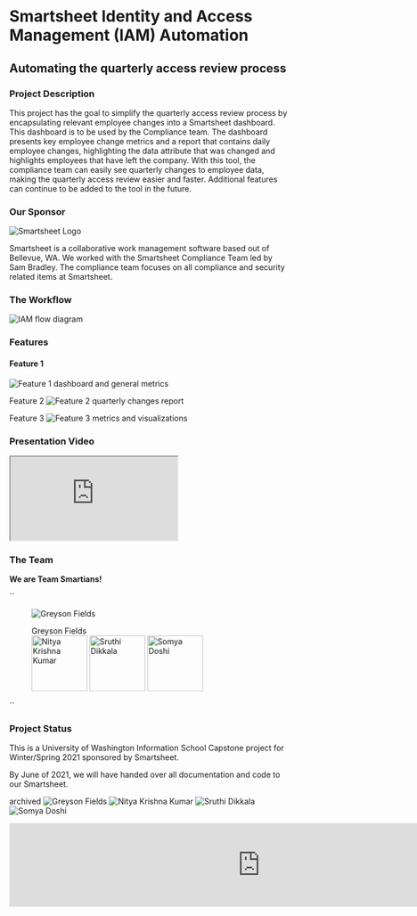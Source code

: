 # Smartsheet Identity and Access Management (IAM) Automation
## Automating the quarterly access review process

### Project Description
This project has the goal to simplify the quarterly access review process by encapsulating relevant  employee changes into a Smartsheet dashboard. This dashboard is to be used by the Compliance team. The dashboard presents key employee change metrics and a report that contains daily employee changes, highlighting the data attribute that was changed and highlights employees that have left the company. With this tool, the compliance team can easily see quarterly changes to employee data, making the quarterly access review easier and faster. Additional features can continue to be added to the tool in the future.

### Our Sponsor
![Smartsheet Logo](/img/sponsor_logo.png)

Smartsheet is a collaborative work management software based out of Bellevue, WA. We worked with the Smartsheet Compliance Team led by Sam Bradley. The compliance team focuses on all compliance and security related items at Smartsheet.

### The Workflow
![IAM flow diagram](/img/flow.png)

### Features
#### Feature 1
![Feature 1 dashboard and general metrics](/img/features/feature1.png)

Feature 2
![Feature 2 quarterly changes report](/img/features/feature2.png)

Feature 3
![Feature 3 metrics and visualizations](/img/features/feature3.png)

### Presentation Video
<iframe src="https://www.youtube.com/watch?v=yfiHZJPxTW8"></iframe>

### The Team
**We are Team Smartians!**

``<figure class="team">
  <img src="/img/team/Greyson.png" alt="Greyson Fields"/>
  <figcaption>Greyson Fields</figcaption>

  <img src="/img/team/Nitya.jpeg" alt="Nitya Krishna Kumar" width="100" />
  <img src="/img/team/Sruthi.JPG" alt="Sruthi Dikkala" width="100" />
  <img src="/img/team/Somya.jpg" alt="Somya Doshi" width="100" />
</figure>``

### Project Status
This is a University of Washington Information School Capstone project for Winter/Spring 2021 sponsored by Smartsheet.

By June of 2021, we will have handed over all documentation and code to our Smartsheet.

archived
![Greyson Fields](/img/team/Greyson.png) ![Nitya Krishna Kumar](/img/team/Nitya.jpeg) ![Sruthi Dikkala](/img/team/Sruthi.jpg) ![Somya Doshi](/img/team/Somya.JPG)

<iframe width="900" src="https://www.youtube.com/watch?v=yfiHZJPxTW8" frameborder="0" allow="accelerometer; autoplay; encrypted-media; gyroscope; picture-in-picture" allowfullscreen></iframe>
